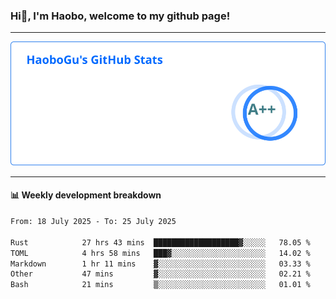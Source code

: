<!--<h2 align="center"> Hi👋, I'm Haobo, welcome to my github page! </h2>-->
### Hi👋, I'm Haobo, welcome to my github page!
-------

<img href="https://github.com/HaoboGu" src="assets/stats.svg" alt="github stats" /> 

-------

#### 📊 **Weekly development breakdown**
<!--START_SECTION:waka-->

```txt
From: 18 July 2025 - To: 25 July 2025

Rust            27 hrs 43 mins  ███████████████████▓░░░░░   78.05 %
TOML            4 hrs 58 mins   ███▓░░░░░░░░░░░░░░░░░░░░░   14.02 %
Markdown        1 hr 11 mins    ▓░░░░░░░░░░░░░░░░░░░░░░░░   03.33 %
Other           47 mins         ▓░░░░░░░░░░░░░░░░░░░░░░░░   02.21 %
Bash            21 mins         ▒░░░░░░░░░░░░░░░░░░░░░░░░   01.01 %
```

<!--END_SECTION:waka-->
<!--
backup url: https://github-readme-status-dusky-ten.vercel.app/api?username=HaoboGu&count_private=true&show_icons=true&theme=transparent&border_color=2f80ed
-->
<!--
**HaoboGu/HaoboGu** is a ✨ _special_ ✨ repository because its `README.md` (this file) appears on your GitHub profile.

Here are some ideas to get you started:

- 🔭 I’m currently working on AI-assisted programming tools
- 🌱 I’m currently learning ...
- 👯 I’m looking to collaborate on ...
- 🤔 I’m looking for help with ...
- 💬 Ask me about ...
- 📫 How to reach me: ...
- 😄 Pronouns: ...
- ⚡ Fun fact: ...
-->
